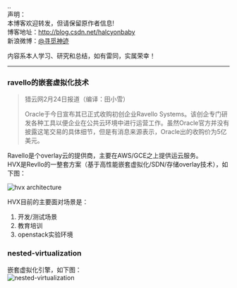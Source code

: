 ..  
声明：   
本博客欢迎转发，但请保留原作者信息!   
博客地址：http://blog.csdn.net/halcyonbaby   
新浪微博：[@寻觅神迹]( www.weibo.com/u/2230330930)

内容系本人学习、研究和总结，如有雷同，实属荣幸！   

-----
### ravello的嵌套虚拟化技术
> 猎云网2月24日报道（编译：田小雪）
>
> Oracle于今日宣布其已正式收购初创企业Ravello Systems。该创企专门研发各种工具以便企业在公共云环境中进行运营工作。虽然Oracle官方并没有披露这笔交易的具体细节，但是有消息来源表示，Oracle出的收购价为5亿美元。

Ravello是个overlay云的提供商，主要在AWS/GCE之上提供运云服务。  
HVX是Revllo的一整套方案（基于高性能嵌套虚拟化/SDN/存储overlay技术），如下图：  

![hvx architecture](https://www.ravellosystems.com/sites/all/themes/ravello/images/new-images/technology/overview.png)

HVX目前的主要面对场景是：  
1. 开发/测试场景  
2. 教育培训  
3. openstack实验环境  

### nested-virtualization  
嵌套虚拟化引擎，如下图：  
![nested-virtualization](https://www.ravellosystems.com/sites/all/themes/ravello/images/new-images/technology/hvx-1.png)  







